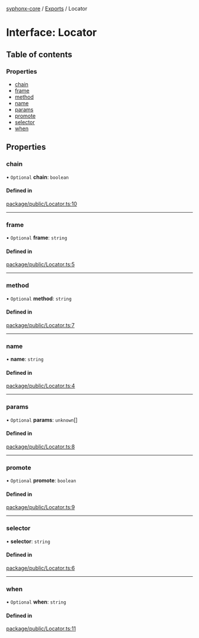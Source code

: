 [syphonx-core](../README.md) / [Exports](../modules.md) / Locator

# Interface: Locator

## Table of contents

### Properties

- [chain](Locator.md#chain)
- [frame](Locator.md#frame)
- [method](Locator.md#method)
- [name](Locator.md#name)
- [params](Locator.md#params)
- [promote](Locator.md#promote)
- [selector](Locator.md#selector)
- [when](Locator.md#when)

## Properties

### chain

• `Optional` **chain**: `boolean`

#### Defined in

[package/public/Locator.ts:10](https://github.com/dtempx/syphonx-core/blob/4b1bb7c/package/public/Locator.ts#L10)

___

### frame

• `Optional` **frame**: `string`

#### Defined in

[package/public/Locator.ts:5](https://github.com/dtempx/syphonx-core/blob/4b1bb7c/package/public/Locator.ts#L5)

___

### method

• `Optional` **method**: `string`

#### Defined in

[package/public/Locator.ts:7](https://github.com/dtempx/syphonx-core/blob/4b1bb7c/package/public/Locator.ts#L7)

___

### name

• **name**: `string`

#### Defined in

[package/public/Locator.ts:4](https://github.com/dtempx/syphonx-core/blob/4b1bb7c/package/public/Locator.ts#L4)

___

### params

• `Optional` **params**: `unknown`[]

#### Defined in

[package/public/Locator.ts:8](https://github.com/dtempx/syphonx-core/blob/4b1bb7c/package/public/Locator.ts#L8)

___

### promote

• `Optional` **promote**: `boolean`

#### Defined in

[package/public/Locator.ts:9](https://github.com/dtempx/syphonx-core/blob/4b1bb7c/package/public/Locator.ts#L9)

___

### selector

• **selector**: `string`

#### Defined in

[package/public/Locator.ts:6](https://github.com/dtempx/syphonx-core/blob/4b1bb7c/package/public/Locator.ts#L6)

___

### when

• `Optional` **when**: `string`

#### Defined in

[package/public/Locator.ts:11](https://github.com/dtempx/syphonx-core/blob/4b1bb7c/package/public/Locator.ts#L11)
